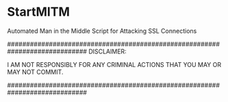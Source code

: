 # StartMITM
Automated Man in the Middle Script for Attacking SSL Connections






#############################################################################
DISCLAIMER:

I AM NOT RESPONSIBLY FOR ANY CRIMINAL ACTIONS THAT YOU MAY OR MAY NOT COMMIT.

#############################################################################
